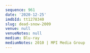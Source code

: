 ```yaml
---
sequence: 961
date: '2020-12-25'
imdbId: tt1278340
slug: dead-snow-2009
venue: null
venueNotes: null
medium: Blu-ray
mediumNotes: 2010 | MPI Media Group
---
```



